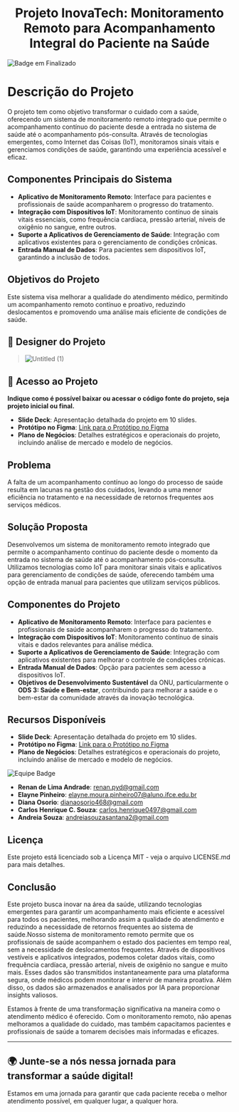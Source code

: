 
<h1 align="center"> Projeto InovaTech: Monitoramento Remoto para Acompanhamento Integral do Paciente na Saúde </h1>

![Badge em Finalizado](http://img.shields.io/static/v1?label=STATUS&message=FINALIZADO&color=BLUE&style=for-the-badge)


# Descrição do Projeto

O projeto tem como objetivo transformar o cuidado com a saúde, oferecendo um sistema de monitoramento remoto integrado que permite o acompanhamento contínuo do paciente desde a entrada no sistema de saúde até o acompanhamento pós-consulta. Através de tecnologias emergentes, como Internet das Coisas (IoT), monitoramos sinais vitais e gerenciamos condições de saúde, garantindo uma experiência acessível e eficaz.

## Componentes Principais do Sistema

- **Aplicativo de Monitoramento Remoto**: Interface para pacientes e profissionais de saúde acompanharem o progresso do tratamento.
- **Integração com Dispositivos IoT**: Monitoramento contínuo de sinais vitais essenciais, como frequência cardíaca, pressão arterial, níveis de oxigênio no sangue, entre outros.
- **Suporte a Aplicativos de Gerenciamento de Saúde**: Integração com aplicativos existentes para o gerenciamento de condições crônicas.
- **Entrada Manual de Dados**: Para pacientes sem dispositivos IoT, garantindo a inclusão de todos.

## Objetivos do Projeto

Este sistema visa melhorar a qualidade do atendimento médico, permitindo um acompanhamento remoto contínuo e proativo, reduzindo deslocamentos e promovendo uma análise mais eficiente de condições de saúde.


## 🎨 Designer do Projeto

> ![Untitled (1)](https://github.com/user-attachments/assets/de5d180e-28e1-4849-9d41-093f3a1976a7)



## 📁 Acesso ao Projeto
**Indique como é possível baixar ou acessar o código fonte do projeto, seja projeto inicial ou final.**

- **Slide Deck**: Apresentação detalhada do projeto em 10 slides.
- **Protótipo no Figma**: [Link para o Protótipo no Figma](https://www.figma.com/design/tZW53VCxa081WMVhE4NPuv/Untitled?node-id=0-1&m=dev)
- **Plano de Negócios**: Detalhes estratégicos e operacionais do projeto, incluindo análise de mercado e modelo de negócios.



## Problema
A falta de um acompanhamento contínuo ao longo do processo de saúde resulta em lacunas na gestão dos cuidados, levando a uma menor eficiência no tratamento e na necessidade de retornos frequentes aos serviços médicos.

## Solução Proposta
Desenvolvemos um sistema de monitoramento remoto integrado que permite o acompanhamento contínuo do paciente desde o momento da entrada no sistema de saúde até o acompanhamento pós-consulta. Utilizamos tecnologias como IoT para monitorar sinais vitais e aplicativos para gerenciamento de condições de saúde, oferecendo também uma opção de entrada manual para pacientes que utilizam serviços públicos.

## Componentes do Projeto
- **Aplicativo de Monitoramento Remoto**: Interface para pacientes e profissionais de saúde acompanharem o progresso do tratamento.
- **Integração com Dispositivos IoT**: Monitoramento contínuo de sinais vitais e dados relevantes para análise médica.
- **Suporte a Aplicativos de Gerenciamento de Saúde**: Integração com aplicativos existentes para melhorar o controle de condições crônicas.
- **Entrada Manual de Dados**: Opção para pacientes sem acesso a dispositivos IoT.
- **Objetivos de Desenvolvimento Sustentável** da ONU, particularmente o **ODS 3: Saúde e Bem-estar**, contribuindo para melhorar a saúde e o bem-estar da comunidade através da inovação tecnológica.


## Recursos Disponíveis
- **Slide Deck**: Apresentação detalhada do projeto em 10 slides.
- **Protótipo no Figma**: [Link para o Protótipo no Figma](https://www.figma.com/design/tZW53VCxa081WMVhE4NPuv/Untitled?node-id=0-1&m=dev)
- **Plano de Negócios**: Detalhes estratégicos e operacionais do projeto, incluindo análise de mercado e modelo de negócios.


![Equipe Badge](https://img.shields.io/badge/equipe-InovaTech-blue?style=flat-square)

- **Renan de Lima Andrade**: renan.pyd@gmail.com
- **Elayne Pinheiro**: elayne.moura.pinheiro07@aluno.ifce.edu.br
- **Diana Osorio**: dianaosorio468@gmail.com
- **Carlos Henrique C. Souza**: carlos.henrique0497@gmail.com
- **Andreia Souza**: andreiasouzasantana2@gmail.com


## Licença
Este projeto está licenciado sob a Licença MIT - veja o arquivo LICENSE.md para mais detalhes.

## Conclusão
Este projeto busca inovar na área da saúde, utilizando tecnologias emergentes para garantir um acompanhamento mais eficiente e acessível para todos os pacientes, melhorando assim a qualidade do atendimento e reduzindo a necessidade de retornos frequentes ao sistema de saúde.Nosso sistema de monitoramento remoto permite que os profissionais de saúde acompanhem o estado dos pacientes em tempo real, sem a necessidade de deslocamentos frequentes. Através de dispositivos vestíveis e aplicativos integrados, podemos coletar dados vitais, como frequência cardíaca, pressão arterial, níveis de oxigênio no sangue e muito mais. Esses dados são transmitidos instantaneamente para uma plataforma segura, onde médicos podem monitorar e intervir de maneira proativa. Além disso, os dados são armazenados e analisados por IA para proporcionar insights valiosos.

Estamos à frente de uma transformação significativa na maneira como o atendimento médico é oferecido. Com o monitoramento remoto, não apenas melhoramos a qualidade do cuidado, mas também capacitamos pacientes e profissionais de saúde a tomarem decisões mais informadas e eficazes.



---
## 🌍 Junte-se a nós nessa jornada para transformar a saúde digital!

Estamos em uma jornada para garantir que cada paciente receba o melhor atendimento possível, em qualquer lugar, a qualquer hora.

